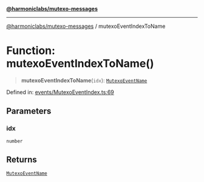 [**@harmoniclabs/mutexo-messages**](../README.md)

***

[@harmoniclabs/mutexo-messages](../README.md) / mutexoEventIndexToName

# Function: mutexoEventIndexToName()

> **mutexoEventIndexToName**(`idx`): [`MutexoEventName`](../type-aliases/MutexoEventName.md)

Defined in: [events/MutexoEventIndex.ts:69](https://github.com/HarmonicLabs/mutexo-messages/blob/aefac8841dc1fa8aebb577df666016362446522d/src/events/MutexoEventIndex.ts#L69)

## Parameters

### idx

`number`

## Returns

[`MutexoEventName`](../type-aliases/MutexoEventName.md)
